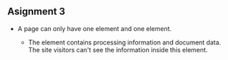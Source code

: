 ## Asignment 3

+ A page can only have one <head> element and one <body> element.


    + The <head> element contains processing information and document data. The site visitors can't see the information inside this element. <title> is only required element.
    + The <body> contains all the visible data.


+ The structural markup organizes the site's information and helps the users navigate. The semantic markup defines the meaning of the information shown.

+ During this week I read our text and and read information on the website. I also learned how to create lists and external and internal hyperlinks. i learned about the importance of the different elements. I was able to download and apply out source material on this weeks assignment.

+ During this week I didn't have any problem.

![Image of my Atom editor](./images/screenshot.png)
